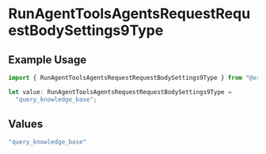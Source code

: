 # RunAgentToolsAgentsRequestRequestBodySettings9Type

## Example Usage

```typescript
import { RunAgentToolsAgentsRequestRequestBodySettings9Type } from "@orq-ai/node/models/operations";

let value: RunAgentToolsAgentsRequestRequestBodySettings9Type =
  "query_knowledge_base";
```

## Values

```typescript
"query_knowledge_base"
```